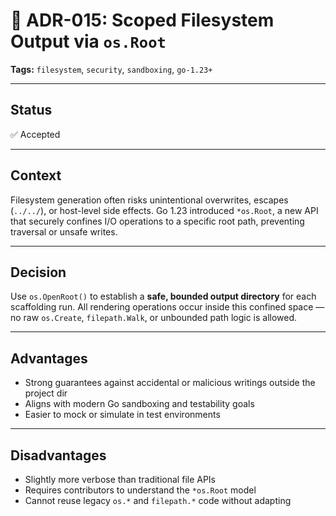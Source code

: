 # 📄 ADR-015: Scoped Filesystem Output via `os.Root`

**Tags:** `filesystem`, `security`, `sandboxing`, `go-1.23+`

---

## Status

✅ Accepted

---

## Context

Filesystem generation often risks unintentional overwrites, escapes (`../../`), or host-level side effects.
Go 1.23 introduced `*os.Root`, a new API that securely confines I/O operations to a specific root path,
preventing traversal or unsafe writes.

---

## Decision

Use `os.OpenRoot()` to establish a **safe, bounded output directory** for each scaffolding run.
All rendering operations occur inside this confined space — no raw `os.Create`, `filepath.Walk`,
or unbounded path logic is allowed.

---

## Advantages

- Strong guarantees against accidental or malicious writings outside the project dir
- Aligns with modern Go sandboxing and testability goals
- Easier to mock or simulate in test environments

---

## Disadvantages

- Slightly more verbose than traditional file APIs
- Requires contributors to understand the `*os.Root` model
- Cannot reuse legacy `os.*` and `filepath.*` code without adapting
